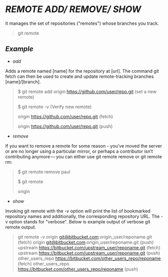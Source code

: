 # *REMOTE ADD/ REMOVE/ SHOW*


It manages the set of repositories ("remotes") whose branches you track.

> git remote


## *Example*

- *add*

Adds a remote named [name] for the repository at [url]. The command git fetch <name> can then be used to create and update remote-tracking branches [name]/[branch].

>$ git remote add origin https://github.com/user/repo.git (set a new remote)
>
> $ git remote -v (Verify new remote)
>
> origin  https://github.com/user/repo.git (fetch)
>
> origin  https://github.com/user/repo.git (push)

- *remove*

If you want to remove a remote for some reason - you’ve moved the server or are no longer using a particular mirror, or perhaps a contributor isn’t contributing anymore — you can either use git remote remove or git remote rm:

> $ git remote remove paul
>
>$ git remote
>
>origin

- *show*

Invoking git remote with the -v option will print the list of bookmarked repository names and additionally, the corresponding repository URL. The -v option stands for "verbose". Below is example output of verbose git remote output.

> git remote -v
> origin  git@bitbucket.com:origin_user/reponame.git (fetch)
> origin  git@bitbucket.com:origin_user/reponame.git (push)
> upstream    https://bitbucket.com/upstream_user/reponame.git (fetch)
> upstream    https://bitbucket.com/upstream_user/reponame.git (push)
> other_users_repo    https://bitbucket.com/other_users_repo/reponame (fetch)
> other_users_repo    https://bitbucket.com/other_users_repo/reponame (push)
